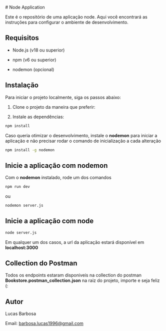 \# Node Application

  

Este é o repositório de uma aplicação node. Aqui você encontrará as instruções para configurar o ambiente de desenvolvimento.

## Requisitos

  
- Node.js (v18 ou superior)

- npm (v6 ou superior)

- nodemon (opcional)

  
## Instalação

Para iniciar o projeto localmente, siga os passos abaixo:

  

1. Clone o projeto da maneira que preferir:


2. Instale as dependências:
```bash
npm install
```

Caso queria otimizar o desenvolvimento, instale o **nodemon** para iniciar a aplicação e não precisar rodar o comando de inicialização a cada alteração

```bash
npm install -g nodemon
```

## Inicie a aplicação com nodemon
Com o **nodemon** instalado, rode um dos comandos
```bash
npm run dev
```
ou
```bash
nodemon server.js
```
## Inicie a aplicação com node

```bash
node server.js
```

Em qualquer um dos casos, a url da aplicação estará disponível em **localhost:3000**

## Collection do Postman
Todos os endpoints estaram disponiveis na collection do postman **Bookstore.postman_collection.json** na raiz do projeto, importe e seja feliz (:


## Autor

Lucas Barbosa

Email: barbosa.lucas1996@gmail.com
